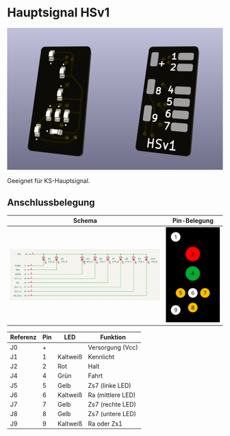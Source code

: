 # Hauptsignal HSv1

![PCB preview](preview.png)

Geeignet für KS-Hauptsignal.

## Anschlussbelegung

| Schema                | Pin-Belegung                    |
| --------------------- | ------------------------------- |
| ![Schema](schema.png) | ![Pin-Belegung](schema_vis.png) |

| Referenz | Pin | LED      | Funktion          |
| -------- | --- | -------- | ----------------- |
| J0       | +   |          | Versorgung (Vcc)  |
| J1       | 1   | Kaltweiß | Kennlicht         |
| J2       | 2   | Rot      | Halt              |
| J4       | 4   | Grün     | Fahrt             |
| J5       | 5   | Gelb     | Zs7 (linke LED)   |
| J6       | 6   | Kaltweiß | Ra (mittlere LED) |
| J7       | 7   | Gelb     | Zs7 (rechte LED)  |
| J8       | 8   | Gelb     | Zs7 (untere LED)  |
| J9       | 9   | Kaltweiß | Ra oder Zs1       |
